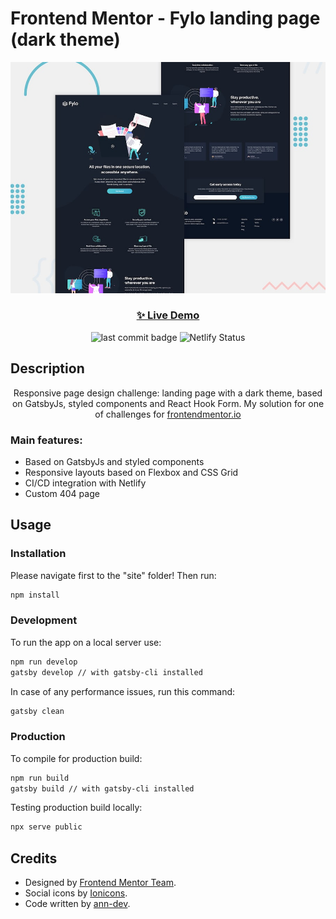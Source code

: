 # Frontend Mentor - Fylo landing page (dark theme)

![Design preview for the Fylo landing page with dark theme and features grid challenge](./design/desktop-preview.jpg)

<h3 align="center"><a href="https://fylo-landing-page-dark.netlify.app/" target="_blank">✨ Live Demo</a></h3>

<p align="center">
  <img alt="last commit badge" src="https://img.shields.io/github/last-commit/ann-dev/fem-fylo-landing-page?style=flat-square">
  <img alt="Netlify Status" src="https://api.netlify.com/api/v1/badges/f19cc58c-2afc-48bc-9b72-ed8d51c88a84/deploy-status" />
</p>

## Description

<p align="center">Responsive page design challenge: landing page with a dark theme, based on GatsbyJs, styled components and React Hook Form.
  My solution for one of challenges for <a href="https://www.frontendmentor.io/profile/ann-dev">frontendmentor.io</a>
</p>

<h3>Main features:</h3>
<ul>
    <li>Based on GatsbyJs and styled components<br /></li>
    <li>Responsive layouts based on Flexbox and CSS Grid</li>
    <li>CI/CD integration with Netlify</li>
    <li>Custom 404 page</li>
</ul>

## Usage 

### Installation

Please navigate first to the "site" folder! Then run:

```sh
npm install
```

### Development

To run the app on a local server use:

```sh
npm run develop
gatsby develop // with gatsby-cli installed
```

In case of any performance issues, run this command:

```sh
gatsby clean
```

### Production

To compile for production build:

```sh
npm run build
gatsby build // with gatsby-cli installed
```

Testing production build locally:
```sh
npx serve public
```

## Credits

* Designed by [Frontend Mentor Team](https://www.frontendmentor.io/). 
* Social icons by [Ionicons](https://ionicons.com/).
* Code written by [ann-dev](https://github.com/ann-dev).
